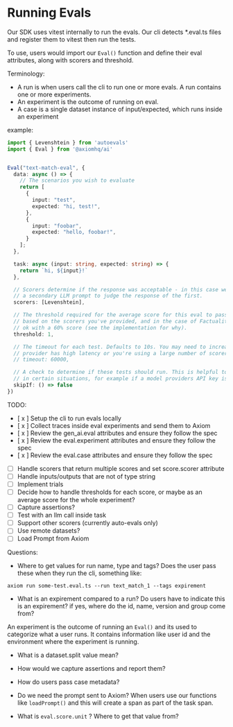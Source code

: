 # Running Evals

Our SDK uses vitest internally to run the evals. Our cli detects *.eval.ts files and register them to vitest then run the tests. 

To use, users would import our `Eval()` function and define their eval attributes, along with 
scorers and threshold. 


Terminology:
- A run is when users call the cli to run one or more evals. A run contains one or more experiments.
- An experiment is the outcome of running on eval.
- A case is a single dataset instance of input/expected, which runs inside an experiment


example:

```ts
import { Levenshtein } from 'autoevals'
import { Eval } from '@axiomhq/ai'


Eval("text-match-eval", {
  data: async () => {
    // The scenarios you wish to evaluate
    return [
      {
        input: "test",
        expected: "hi, test!",
      },
      {
        input: "foobar",
        expected: "hello, foobar!",
      }
    ];
  },

  task: async (input: string, expected: string) => {
    return `hi, ${input}!`
  },

  // Scorers determine if the response was acceptable - in this case we're using
  // a secondary LLM prompt to judge the response of the first.
  scorers: [Levenshtein],

  // The threshold required for the average score for this eval to pass. This will be
  // based on the scorers you've provided, and in the case of Factuality, we might be
  // ok with a 60% score (see the implementation for why).
  threshold: 1,

  // The timeout for each test. Defaults to 10s. You may need to increase this if your model
  // provider has high latency or you're using a large number of scorers.
  // timeout: 60000,

  // A check to determine if these tests should run. This is helpful to control tests so they only
  // in certain situations, for example if a model providers API key is defined.
  skipIf: () => false
})
```

TODO:

- [ x ] Setup the cli to run evals locally
- [ x ] Collect traces inside eval experiments and send them to Axiom
- [ x ] Review the gen_ai.eval attributes and ensure they follow the spec
- [ x ] Review the eval.experiment attributes and ensure they follow the spec
- [ x ] Review the eval.case attributes and ensure they follow the spec
- [   ] Handle scorers that return multiple scores and set score.scorer attribute
- [   ] Handle inputs/outputs that are not of type string
- [   ] Implement trials
- [   ] Decide how to handle thresholds for each score, or maybe as an average score for the whole experiment?
- [   ] Capture assertions?
- [   ] Test with an llm call inside task
- [   ] Support other scorers (currently auto-evals only)
- [   ] Use remote datasets?
- [   ] Load Prompt from Axiom
 
Questions:

- Where to get values for run name, type and tags? Does the user pass these when they run the cli, something like:

```
axiom run some-test.eval.ts --run text_match_1 --tags expirement
```

- What is an expirement compared to a run? Do users have to indicate this is an expirement? 
if yes, where do the id, name, version and group come from?

An experiment is the outcome of running an `Eval()` and its used to categorize what a user runs. 
It contains information like user id and the environment where the experiment is running.

- What is a dataset.split value mean?

- How would we capture assertions and report them?

- How do users pass case metadata?

- Do we need the prompt sent to Axiom?
When users use our functions like `loadPrompt()` and this will create a span as part of the task span.

- What is `eval.score.unit` ? Where to get that value from?
